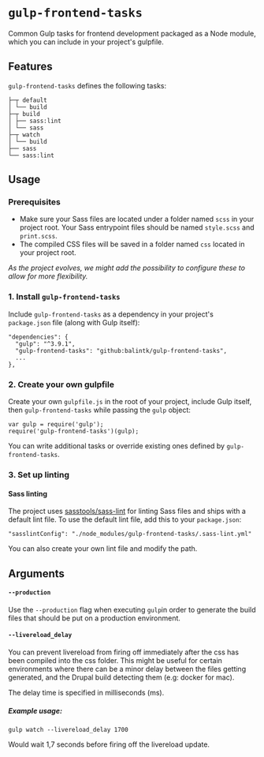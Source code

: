# `gulp-frontend-tasks`

Common Gulp tasks for frontend development packaged as a Node module, which you can include in your project's gulpfile.

## Features

`gulp-frontend-tasks` defines the following tasks:

    ├─┬ default
    │ └── build
    ├─┬ build
    │ ├── sass:lint
    │ └── sass
    ├─┬ watch
    │ └── build
    ├── sass
    └── sass:lint

## Usage

### Prerequisites

* Make sure your Sass files are located under a folder named `scss` in your project root. Your Sass entrypoint files should be named `style.scss` and `print.scss`.
* The compiled CSS files will be saved in a folder named `css` located in your project root.

*As the project evolves, we might add the possibility to configure these to allow for more flexibility.* 

### 1. Install `gulp-frontend-tasks`

Include `gulp-frontend-tasks` as a dependency in your project's `package.json` file (along with Gulp itself):

    "dependencies": {
      "gulp": "^3.9.1",
      "gulp-frontend-tasks": "github:balintk/gulp-frontend-tasks",
      ...
    },
    
### 2. Create your own gulpfile

Create your own `gulpfile.js` in the root of your project, include Gulp itself, then `gulp-frontend-tasks` while passing the `gulp` object:

    var gulp = require('gulp');
    require('gulp-frontend-tasks')(gulp);
    
You can write additional tasks or override existing ones defined by `gulp-frontend-tasks`. 

### 3. Set up linting

#### Sass linting

The project uses [sasstools/sass-lint](https://github.com/sasstools/sass-lint) for linting Sass files and ships with a default lint file. To use the default lint file, add this to your `package.json`:

    "sasslintConfig": "./node_modules/gulp-frontend-tasks/.sass-lint.yml"
    
You can also create your own lint file and modify the path.

## Arguments

#### `--production`

Use the `--production` flag when executing `gulp`in order to generate the build files 
that should be put on a production environment.

#### `--livereload_delay`

You can prevent livereload from firing off immediately after the css has been 
compiled into the css folder. This might be useful for certain environments where
there can be a minor delay between the files getting generated, and the Drupal build
detecting them (e.g: docker for mac).

The delay time is specified in milliseconds (ms).

##### Example usage:

  `gulp watch --livereload_delay 1700`

  Would wait 1,7 seconds before firing off the livereload update.
